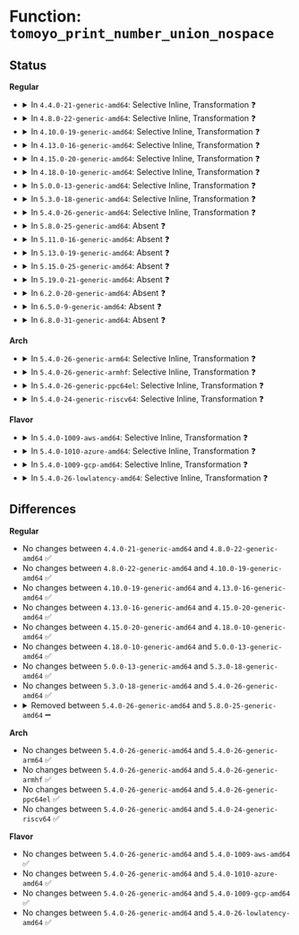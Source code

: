 # Function: <code>tomoyo_print_number_union_nospace</code>

## Status
<b>Regular</b>
<ul>
<li>
<details>
<summary>In <code>4.4.0-21-generic-amd64</code>: Selective Inline, Transformation ❓</summary>

```c
void tomoyo_print_number_union_nospace(struct tomoyo_io_buffer * head, const struct tomoyo_number_union * ptr)
```

```json
{
  "name": "tomoyo_print_number_union_nospace",
  "collision_type": "Unique Static",
  "inline_type": "Selective",
  "funcs": [
    {
      "addr": 18446744071582421040,
      "name": "tomoyo_print_number_union_nospace",
      "external": false,
      "loc": "security/tomoyo/common.c:422",
      "file": "security/tomoyo/common.c",
      "inline": "not declared, inlined",
      "caller_inline": [],
      "caller_func": [
        "security/tomoyo/common.c:tomoyo_read_group",
        "security/tomoyo/common.c:tomoyo_print_entry",
        "security/tomoyo/common.c:tomoyo_print_entry",
        "security/tomoyo/common.c:tomoyo_print_entry",
        "security/tomoyo/common.c:tomoyo_print_entry",
        "security/tomoyo/common.c:tomoyo_print_entry",
        "security/tomoyo/common.c:tomoyo_print_entry",
        "security/tomoyo/common.c:tomoyo_print_entry"
      ]
    }
  ],
  "symbols": [
    {
      "addr": 18446744071582421040,
      "name": "tomoyo_print_number_union_nospace.part.9",
      "section": ".text",
      "bind": "STB_LOCAL",
      "size": 292
    },
    {
      "addr": 18446744071582421344,
      "name": "tomoyo_print_number_union_nospace",
      "section": ".text",
      "bind": "STB_LOCAL",
      "size": 71
    }
  ]
}
```
</details>
</li>
<li>
<details>
<summary>In <code>4.8.0-22-generic-amd64</code>: Selective Inline, Transformation ❓</summary>

```c
void tomoyo_print_number_union_nospace(struct tomoyo_io_buffer * head, const struct tomoyo_number_union * ptr)
```

```json
{
  "name": "tomoyo_print_number_union_nospace",
  "collision_type": "Unique Static",
  "inline_type": "Selective",
  "funcs": [
    {
      "addr": 18446744071582641984,
      "name": "tomoyo_print_number_union_nospace",
      "external": false,
      "loc": "security/tomoyo/common.c:422",
      "file": "security/tomoyo/common.c",
      "inline": "not declared, inlined",
      "caller_inline": [],
      "caller_func": [
        "security/tomoyo/common.c:tomoyo_read_group",
        "security/tomoyo/common.c:tomoyo_print_entry",
        "security/tomoyo/common.c:tomoyo_print_entry",
        "security/tomoyo/common.c:tomoyo_print_entry",
        "security/tomoyo/common.c:tomoyo_print_entry",
        "security/tomoyo/common.c:tomoyo_print_entry",
        "security/tomoyo/common.c:tomoyo_print_entry",
        "security/tomoyo/common.c:tomoyo_print_entry"
      ]
    }
  ],
  "symbols": [
    {
      "addr": 18446744071582641984,
      "name": "tomoyo_print_number_union_nospace.part.10",
      "section": ".text",
      "bind": "STB_LOCAL",
      "size": 289
    },
    {
      "addr": 18446744071582642288,
      "name": "tomoyo_print_number_union_nospace",
      "section": ".text",
      "bind": "STB_LOCAL",
      "size": 71
    }
  ]
}
```
</details>
</li>
<li>
<details>
<summary>In <code>4.10.0-19-generic-amd64</code>: Selective Inline, Transformation ❓</summary>

```c
void tomoyo_print_number_union_nospace(struct tomoyo_io_buffer * head, const struct tomoyo_number_union * ptr)
```

```json
{
  "name": "tomoyo_print_number_union_nospace",
  "collision_type": "Unique Static",
  "inline_type": "Selective",
  "funcs": [
    {
      "addr": 18446744071582735072,
      "name": "tomoyo_print_number_union_nospace",
      "external": false,
      "loc": "security/tomoyo/common.c:422",
      "file": "security/tomoyo/common.c",
      "inline": "not declared, inlined",
      "caller_inline": [],
      "caller_func": [
        "security/tomoyo/common.c:tomoyo_read_group",
        "security/tomoyo/common.c:tomoyo_print_entry",
        "security/tomoyo/common.c:tomoyo_print_entry",
        "security/tomoyo/common.c:tomoyo_print_entry",
        "security/tomoyo/common.c:tomoyo_print_entry",
        "security/tomoyo/common.c:tomoyo_print_entry",
        "security/tomoyo/common.c:tomoyo_print_entry",
        "security/tomoyo/common.c:tomoyo_print_entry"
      ]
    }
  ],
  "symbols": [
    {
      "addr": 18446744071582735072,
      "name": "tomoyo_print_number_union_nospace.part.12",
      "section": ".text",
      "bind": "STB_LOCAL",
      "size": 289
    },
    {
      "addr": 18446744071582735376,
      "name": "tomoyo_print_number_union_nospace",
      "section": ".text",
      "bind": "STB_LOCAL",
      "size": 71
    }
  ]
}
```
</details>
</li>
<li>
<details>
<summary>In <code>4.13.0-16-generic-amd64</code>: Selective Inline, Transformation ❓</summary>

```c
void tomoyo_print_number_union_nospace(struct tomoyo_io_buffer * head, const struct tomoyo_number_union * ptr)
```

```json
{
  "name": "tomoyo_print_number_union_nospace",
  "collision_type": "Unique Static",
  "inline_type": "Selective",
  "funcs": [
    {
      "addr": 18446744071582826784,
      "name": "tomoyo_print_number_union_nospace",
      "external": false,
      "loc": "security/tomoyo/common.c:422",
      "file": "security/tomoyo/common.c",
      "inline": "not declared, inlined",
      "caller_inline": [],
      "caller_func": [
        "security/tomoyo/common.c:tomoyo_read_group",
        "security/tomoyo/common.c:tomoyo_print_entry",
        "security/tomoyo/common.c:tomoyo_print_entry",
        "security/tomoyo/common.c:tomoyo_print_entry",
        "security/tomoyo/common.c:tomoyo_print_entry",
        "security/tomoyo/common.c:tomoyo_print_entry",
        "security/tomoyo/common.c:tomoyo_print_entry",
        "security/tomoyo/common.c:tomoyo_print_entry"
      ]
    }
  ],
  "symbols": [
    {
      "addr": 18446744071582826784,
      "name": "tomoyo_print_number_union_nospace.part.9",
      "section": ".text",
      "bind": "STB_LOCAL",
      "size": 307
    },
    {
      "addr": 18446744071582827104,
      "name": "tomoyo_print_number_union_nospace",
      "section": ".text",
      "bind": "STB_LOCAL",
      "size": 71
    }
  ]
}
```
</details>
</li>
<li>
<details>
<summary>In <code>4.15.0-20-generic-amd64</code>: Selective Inline, Transformation ❓</summary>

```c
void tomoyo_print_number_union_nospace(struct tomoyo_io_buffer * head, const struct tomoyo_number_union * ptr)
```

```json
{
  "name": "tomoyo_print_number_union_nospace",
  "collision_type": "Unique Static",
  "inline_type": "Selective",
  "funcs": [
    {
      "addr": 18446744071582983616,
      "name": "tomoyo_print_number_union_nospace",
      "external": false,
      "loc": "security/tomoyo/common.c:423",
      "file": "security/tomoyo/common.c",
      "inline": "not declared, inlined",
      "caller_inline": [],
      "caller_func": [
        "security/tomoyo/common.c:tomoyo_read_group",
        "security/tomoyo/common.c:tomoyo_print_entry",
        "security/tomoyo/common.c:tomoyo_print_entry",
        "security/tomoyo/common.c:tomoyo_print_entry",
        "security/tomoyo/common.c:tomoyo_print_entry",
        "security/tomoyo/common.c:tomoyo_print_entry",
        "security/tomoyo/common.c:tomoyo_print_entry",
        "security/tomoyo/common.c:tomoyo_print_entry"
      ]
    }
  ],
  "symbols": [
    {
      "addr": 18446744071582983616,
      "name": "tomoyo_print_number_union_nospace.part.9",
      "section": ".text",
      "bind": "STB_LOCAL",
      "size": 307
    },
    {
      "addr": 18446744071582983936,
      "name": "tomoyo_print_number_union_nospace",
      "section": ".text",
      "bind": "STB_LOCAL",
      "size": 71
    }
  ]
}
```
</details>
</li>
<li>
<details>
<summary>In <code>4.18.0-10-generic-amd64</code>: Selective Inline, Transformation ❓</summary>

```c
void tomoyo_print_number_union_nospace(struct tomoyo_io_buffer * head, const struct tomoyo_number_union * ptr)
```

```json
{
  "name": "tomoyo_print_number_union_nospace",
  "collision_type": "Unique Static",
  "inline_type": "Selective",
  "funcs": [
    {
      "addr": 18446744071583183808,
      "name": "tomoyo_print_number_union_nospace",
      "external": false,
      "loc": "security/tomoyo/common.c:423",
      "file": "security/tomoyo/common.c",
      "inline": "not declared, inlined",
      "caller_inline": [],
      "caller_func": [
        "security/tomoyo/common.c:tomoyo_read_group",
        "security/tomoyo/common.c:tomoyo_print_entry",
        "security/tomoyo/common.c:tomoyo_print_entry",
        "security/tomoyo/common.c:tomoyo_print_entry",
        "security/tomoyo/common.c:tomoyo_print_entry",
        "security/tomoyo/common.c:tomoyo_print_entry",
        "security/tomoyo/common.c:tomoyo_print_entry",
        "security/tomoyo/common.c:tomoyo_print_entry"
      ]
    }
  ],
  "symbols": [
    {
      "addr": 18446744071583183808,
      "name": "tomoyo_print_number_union_nospace.part.13",
      "section": ".text",
      "bind": "STB_LOCAL",
      "size": 307
    },
    {
      "addr": 18446744071583184128,
      "name": "tomoyo_print_number_union_nospace",
      "section": ".text",
      "bind": "STB_LOCAL",
      "size": 71
    }
  ]
}
```
</details>
</li>
<li>
<details>
<summary>In <code>5.0.0-13-generic-amd64</code>: Selective Inline, Transformation ❓</summary>

```c
void tomoyo_print_number_union_nospace(struct tomoyo_io_buffer * head, const struct tomoyo_number_union * ptr)
```

```json
{
  "name": "tomoyo_print_number_union_nospace",
  "collision_type": "Unique Static",
  "inline_type": "Selective",
  "funcs": [
    {
      "addr": 18446744071583301088,
      "name": "tomoyo_print_number_union_nospace",
      "external": false,
      "loc": "security/tomoyo/common.c:423",
      "file": "security/tomoyo/common.c",
      "inline": "not declared, inlined",
      "caller_inline": [],
      "caller_func": [
        "security/tomoyo/common.c:tomoyo_read_group",
        "security/tomoyo/common.c:tomoyo_print_entry",
        "security/tomoyo/common.c:tomoyo_print_entry",
        "security/tomoyo/common.c:tomoyo_print_entry",
        "security/tomoyo/common.c:tomoyo_print_entry",
        "security/tomoyo/common.c:tomoyo_print_entry",
        "security/tomoyo/common.c:tomoyo_print_entry",
        "security/tomoyo/common.c:tomoyo_print_entry"
      ]
    }
  ],
  "symbols": [
    {
      "addr": 18446744071583301088,
      "name": "tomoyo_print_number_union_nospace.part.15",
      "section": ".text",
      "bind": "STB_LOCAL",
      "size": 307
    },
    {
      "addr": 18446744071583301408,
      "name": "tomoyo_print_number_union_nospace",
      "section": ".text",
      "bind": "STB_LOCAL",
      "size": 71
    }
  ]
}
```
</details>
</li>
<li>
<details>
<summary>In <code>5.3.0-18-generic-amd64</code>: Selective Inline, Transformation ❓</summary>

```c
void tomoyo_print_number_union_nospace(struct tomoyo_io_buffer * head, const struct tomoyo_number_union * ptr)
```

```json
{
  "name": "tomoyo_print_number_union_nospace",
  "collision_type": "Unique Static",
  "inline_type": "Selective",
  "funcs": [
    {
      "addr": 18446744071583488416,
      "name": "tomoyo_print_number_union_nospace",
      "external": false,
      "loc": "security/tomoyo/common.c:427",
      "file": "security/tomoyo/common.c",
      "inline": "not declared, inlined",
      "caller_inline": [],
      "caller_func": [
        "security/tomoyo/common.c:tomoyo_read_group",
        "security/tomoyo/common.c:tomoyo_print_entry",
        "security/tomoyo/common.c:tomoyo_print_entry",
        "security/tomoyo/common.c:tomoyo_print_entry",
        "security/tomoyo/common.c:tomoyo_print_entry",
        "security/tomoyo/common.c:tomoyo_print_entry",
        "security/tomoyo/common.c:tomoyo_print_condition",
        "security/tomoyo/common.c:tomoyo_print_condition"
      ]
    }
  ],
  "symbols": [
    {
      "addr": 18446744071583488416,
      "name": "tomoyo_print_number_union_nospace.part.0",
      "section": ".text",
      "bind": "STB_LOCAL",
      "size": 311
    },
    {
      "addr": 18446744071583488736,
      "name": "tomoyo_print_number_union_nospace",
      "section": ".text",
      "bind": "STB_LOCAL",
      "size": 75
    }
  ]
}
```
</details>
</li>
<li>
<details>
<summary>In <code>5.4.0-26-generic-amd64</code>: Selective Inline, Transformation ❓</summary>

```c
void tomoyo_print_number_union_nospace(struct tomoyo_io_buffer * head, const struct tomoyo_number_union * ptr)
```

```json
{
  "name": "tomoyo_print_number_union_nospace",
  "collision_type": "Unique Static",
  "inline_type": "Selective",
  "funcs": [
    {
      "addr": 18446744071583594400,
      "name": "tomoyo_print_number_union_nospace",
      "external": false,
      "loc": "security/tomoyo/common.c:427",
      "file": "security/tomoyo/common.c",
      "inline": "not declared, inlined",
      "caller_inline": [],
      "caller_func": [
        "security/tomoyo/common.c:tomoyo_read_group",
        "security/tomoyo/common.c:tomoyo_print_entry",
        "security/tomoyo/common.c:tomoyo_print_entry",
        "security/tomoyo/common.c:tomoyo_print_entry",
        "security/tomoyo/common.c:tomoyo_print_entry",
        "security/tomoyo/common.c:tomoyo_print_entry",
        "security/tomoyo/common.c:tomoyo_print_condition",
        "security/tomoyo/common.c:tomoyo_print_condition"
      ]
    }
  ],
  "symbols": [
    {
      "addr": 18446744071583594400,
      "name": "tomoyo_print_number_union_nospace.part.0",
      "section": ".text",
      "bind": "STB_LOCAL",
      "size": 311
    },
    {
      "addr": 18446744071583594720,
      "name": "tomoyo_print_number_union_nospace",
      "section": ".text",
      "bind": "STB_LOCAL",
      "size": 75
    }
  ]
}
```
</details>
</li>
<li>
<details>
<summary>In <code>5.8.0-25-generic-amd64</code>: Absent ❓</summary>

```json
{
  "name": "tomoyo_print_number_union_nospace",
  "collision_type": "Unique Static",
  "inline_type": "Selective",
  "funcs": [
    {
      "addr": 18446744071583951009,
      "name": "tomoyo_print_number_union_nospace",
      "external": false,
      "loc": "security/tomoyo/common.c:427",
      "file": "security/tomoyo/common.c",
      "inline": "not declared, inlined",
      "caller_inline": [
        "security/tomoyo/common.c:tomoyo_read_group",
        "security/tomoyo/common.c:tomoyo_print_condition",
        "security/tomoyo/common.c:tomoyo_print_condition"
      ],
      "caller_func": [
        "security/tomoyo/common.c:tomoyo_read_group",
        "security/tomoyo/common.c:tomoyo_print_condition",
        "security/tomoyo/common.c:tomoyo_print_condition"
      ]
    }
  ],
  "symbols": [
    {
      "addr": 18446744071583948784,
      "name": "tomoyo_print_number_union_nospace.part.0",
      "section": ".text",
      "bind": "STB_LOCAL",
      "size": 311
    }
  ]
}
```
</details>
</li>
<li>
<details>
<summary>In <code>5.11.0-16-generic-amd64</code>: Absent ❓</summary>

```json
{
  "name": "tomoyo_print_number_union_nospace",
  "collision_type": "Unique Static",
  "inline_type": "Selective",
  "funcs": [
    {
      "addr": 18446744071584070849,
      "name": "tomoyo_print_number_union_nospace",
      "external": false,
      "loc": "security/tomoyo/common.c:427",
      "file": "security/tomoyo/common.c",
      "inline": "not declared, inlined",
      "caller_inline": [
        "security/tomoyo/common.c:tomoyo_read_group",
        "security/tomoyo/common.c:tomoyo_print_condition",
        "security/tomoyo/common.c:tomoyo_print_condition"
      ],
      "caller_func": [
        "security/tomoyo/common.c:tomoyo_read_group",
        "security/tomoyo/common.c:tomoyo_print_condition",
        "security/tomoyo/common.c:tomoyo_print_condition"
      ]
    }
  ],
  "symbols": [
    {
      "addr": 18446744071584068624,
      "name": "tomoyo_print_number_union_nospace.part.0",
      "section": ".text",
      "bind": "STB_LOCAL",
      "size": 311
    }
  ]
}
```
</details>
</li>
<li>
<details>
<summary>In <code>5.13.0-19-generic-amd64</code>: Absent ❓</summary>

```json
{
  "name": "tomoyo_print_number_union_nospace",
  "collision_type": "Unique Static",
  "inline_type": "Selective",
  "funcs": [
    {
      "addr": 18446744071584097377,
      "name": "tomoyo_print_number_union_nospace",
      "external": false,
      "loc": "security/tomoyo/common.c:427",
      "file": "security/tomoyo/common.c",
      "inline": "not declared, inlined",
      "caller_inline": [
        "security/tomoyo/common.c:tomoyo_read_group",
        "security/tomoyo/common.c:tomoyo_print_condition",
        "security/tomoyo/common.c:tomoyo_print_condition"
      ],
      "caller_func": [
        "security/tomoyo/common.c:tomoyo_read_group",
        "security/tomoyo/common.c:tomoyo_print_condition",
        "security/tomoyo/common.c:tomoyo_print_condition"
      ]
    }
  ],
  "symbols": [
    {
      "addr": 18446744071584095168,
      "name": "tomoyo_print_number_union_nospace.part.0",
      "section": ".text",
      "bind": "STB_LOCAL",
      "size": 311
    }
  ]
}
```
</details>
</li>
<li>
<details>
<summary>In <code>5.15.0-25-generic-amd64</code>: Absent ❓</summary>

```json
{
  "name": "tomoyo_print_number_union_nospace",
  "collision_type": "Unique Static",
  "inline_type": "Selective",
  "funcs": [
    {
      "addr": 18446744071584470907,
      "name": "tomoyo_print_number_union_nospace",
      "external": false,
      "loc": "security/tomoyo/common.c:427",
      "file": "security/tomoyo/common.c",
      "inline": "not declared, inlined",
      "caller_inline": [
        "security/tomoyo/common.c:tomoyo_read_group",
        "security/tomoyo/common.c:tomoyo_print_condition",
        "security/tomoyo/common.c:tomoyo_print_condition"
      ],
      "caller_func": [
        "security/tomoyo/common.c:tomoyo_read_group",
        "security/tomoyo/common.c:tomoyo_print_condition",
        "security/tomoyo/common.c:tomoyo_print_condition"
      ]
    }
  ],
  "symbols": [
    {
      "addr": 18446744071584469552,
      "name": "tomoyo_print_number_union_nospace.part.0",
      "section": ".text",
      "bind": "STB_LOCAL",
      "size": 311
    }
  ]
}
```
</details>
</li>
<li>
<details>
<summary>In <code>5.19.0-21-generic-amd64</code>: Absent ❓</summary>

```json
{
  "name": "tomoyo_print_number_union_nospace",
  "collision_type": "Unique Static",
  "inline_type": "Selective",
  "funcs": [
    {
      "addr": 18446744071585107135,
      "name": "tomoyo_print_number_union_nospace",
      "external": false,
      "loc": "security/tomoyo/common.c:418",
      "file": "security/tomoyo/common.c",
      "inline": "not declared, inlined",
      "caller_inline": [
        "security/tomoyo/common.c:tomoyo_read_group",
        "security/tomoyo/common.c:tomoyo_print_condition",
        "security/tomoyo/common.c:tomoyo_print_condition"
      ],
      "caller_func": [
        "security/tomoyo/common.c:tomoyo_read_group",
        "security/tomoyo/common.c:tomoyo_print_condition",
        "security/tomoyo/common.c:tomoyo_print_condition"
      ]
    }
  ],
  "symbols": [
    {
      "addr": 18446744071585105712,
      "name": "tomoyo_print_number_union_nospace.part.0",
      "section": ".text",
      "bind": "STB_LOCAL",
      "size": 321
    }
  ]
}
```
</details>
</li>
<li>
<details>
<summary>In <code>6.2.0-20-generic-amd64</code>: Absent ❓</summary>

```json
{
  "name": "tomoyo_print_number_union_nospace",
  "collision_type": "Unique Static",
  "inline_type": "Selective",
  "funcs": [
    {
      "addr": 18446744071585831279,
      "name": "tomoyo_print_number_union_nospace",
      "external": false,
      "loc": "security/tomoyo/common.c:418",
      "file": "security/tomoyo/common.c",
      "inline": "not declared, inlined",
      "caller_inline": [
        "security/tomoyo/common.c:tomoyo_read_group",
        "security/tomoyo/common.c:tomoyo_print_condition",
        "security/tomoyo/common.c:tomoyo_print_condition"
      ],
      "caller_func": [
        "security/tomoyo/common.c:tomoyo_read_group",
        "security/tomoyo/common.c:tomoyo_print_condition",
        "security/tomoyo/common.c:tomoyo_print_condition"
      ]
    }
  ],
  "symbols": [
    {
      "addr": 18446744071585829824,
      "name": "tomoyo_print_number_union_nospace.part.0",
      "section": ".text",
      "bind": "STB_LOCAL",
      "size": 321
    }
  ]
}
```
</details>
</li>
<li>
<details>
<summary>In <code>6.5.0-9-generic-amd64</code>: Absent ❓</summary>

```json
{
  "name": "tomoyo_print_number_union_nospace",
  "collision_type": "Unique Static",
  "inline_type": "Selective",
  "funcs": [
    {
      "addr": 18446744071586063279,
      "name": "tomoyo_print_number_union_nospace",
      "external": false,
      "loc": "security/tomoyo/common.c:418",
      "file": "security/tomoyo/common.c",
      "inline": "not declared, inlined",
      "caller_inline": [
        "security/tomoyo/common.c:tomoyo_read_group",
        "security/tomoyo/common.c:tomoyo_print_condition",
        "security/tomoyo/common.c:tomoyo_print_condition"
      ],
      "caller_func": [
        "security/tomoyo/common.c:tomoyo_read_group",
        "security/tomoyo/common.c:tomoyo_print_condition",
        "security/tomoyo/common.c:tomoyo_print_condition"
      ]
    }
  ],
  "symbols": [
    {
      "addr": 18446744071586061824,
      "name": "tomoyo_print_number_union_nospace.part.0",
      "section": ".text",
      "bind": "STB_LOCAL",
      "size": 321
    }
  ]
}
```
</details>
</li>
<li>
<details>
<summary>In <code>6.8.0-31-generic-amd64</code>: Absent ❓</summary>

```json
{
  "name": "tomoyo_print_number_union_nospace",
  "collision_type": "Unique Static",
  "inline_type": "Selective",
  "funcs": [
    {
      "addr": 18446744071586312287,
      "name": "tomoyo_print_number_union_nospace",
      "external": false,
      "loc": "security/tomoyo/common.c:419",
      "file": "security/tomoyo/common.c",
      "inline": "not declared, inlined",
      "caller_inline": [
        "security/tomoyo/common.c:tomoyo_read_group",
        "security/tomoyo/common.c:tomoyo_print_condition",
        "security/tomoyo/common.c:tomoyo_print_condition"
      ],
      "caller_func": [
        "security/tomoyo/common.c:tomoyo_read_group",
        "security/tomoyo/common.c:tomoyo_print_condition",
        "security/tomoyo/common.c:tomoyo_print_condition"
      ]
    }
  ],
  "symbols": [
    {
      "addr": 18446744071586310832,
      "name": "tomoyo_print_number_union_nospace.part.0",
      "section": ".text",
      "bind": "STB_LOCAL",
      "size": 321
    }
  ]
}
```
</details>
</li>
</ul>
<b>Arch</b>
<ul>
<li>
<details>
<summary>In <code>5.4.0-26-generic-arm64</code>: Selective Inline, Transformation ❓</summary>

```c
void tomoyo_print_number_union_nospace(struct tomoyo_io_buffer * head, const struct tomoyo_number_union * ptr)
```

```json
{
  "name": "tomoyo_print_number_union_nospace",
  "collision_type": "Unique Static",
  "inline_type": "Selective",
  "funcs": [
    {
      "addr": 18446603336495372440,
      "name": "tomoyo_print_number_union_nospace",
      "external": false,
      "loc": "security/tomoyo/common.c:427",
      "file": "security/tomoyo/common.c",
      "inline": "not declared, inlined",
      "caller_inline": [],
      "caller_func": [
        "security/tomoyo/common.c:tomoyo_read_group",
        "security/tomoyo/common.c:tomoyo_print_entry",
        "security/tomoyo/common.c:tomoyo_print_entry",
        "security/tomoyo/common.c:tomoyo_print_entry",
        "security/tomoyo/common.c:tomoyo_print_entry",
        "security/tomoyo/common.c:tomoyo_print_entry",
        "security/tomoyo/common.c:tomoyo_print_entry",
        "security/tomoyo/common.c:tomoyo_print_condition",
        "security/tomoyo/common.c:tomoyo_print_condition"
      ]
    }
  ],
  "symbols": [
    {
      "addr": 18446603336495372440,
      "name": "tomoyo_print_number_union_nospace.part.0",
      "section": ".text",
      "bind": "STB_LOCAL",
      "size": 316
    },
    {
      "addr": 18446603336495372872,
      "name": "tomoyo_print_number_union_nospace",
      "section": ".text",
      "bind": "STB_LOCAL",
      "size": 108
    }
  ]
}
```
</details>
</li>
<li>
<details>
<summary>In <code>5.4.0-26-generic-armhf</code>: Selective Inline, Transformation ❓</summary>

```c
void tomoyo_print_number_union_nospace(struct tomoyo_io_buffer * head, const struct tomoyo_number_union * ptr)
```

```json
{
  "name": "tomoyo_print_number_union_nospace",
  "collision_type": "Unique Static",
  "inline_type": "Selective",
  "funcs": [
    {
      "addr": 3228749432,
      "name": "tomoyo_print_number_union_nospace",
      "external": false,
      "loc": "security/tomoyo/common.c:427",
      "file": "security/tomoyo/common.c",
      "inline": "not declared, inlined",
      "caller_inline": [],
      "caller_func": [
        "security/tomoyo/common.c:tomoyo_read_group",
        "security/tomoyo/common.c:tomoyo_print_entry",
        "security/tomoyo/common.c:tomoyo_print_entry",
        "security/tomoyo/common.c:tomoyo_print_entry",
        "security/tomoyo/common.c:tomoyo_print_entry",
        "security/tomoyo/common.c:tomoyo_print_entry",
        "security/tomoyo/common.c:tomoyo_print_condition",
        "security/tomoyo/common.c:tomoyo_print_condition"
      ]
    }
  ],
  "symbols": [
    {
      "addr": 3228749432,
      "name": "tomoyo_print_number_union_nospace.part.0",
      "section": ".text",
      "bind": "STB_LOCAL",
      "size": 316
    },
    {
      "addr": 3228749852,
      "name": "tomoyo_print_number_union_nospace",
      "section": ".text",
      "bind": "STB_LOCAL",
      "size": 84
    }
  ]
}
```
</details>
</li>
<li>
<details>
<summary>In <code>5.4.0-26-generic-ppc64el</code>: Selective Inline, Transformation ❓</summary>

```c
void tomoyo_print_number_union_nospace(struct tomoyo_io_buffer * head, const struct tomoyo_number_union * ptr)
```

```json
{
  "name": "tomoyo_print_number_union_nospace",
  "collision_type": "Unique Static",
  "inline_type": "Selective",
  "funcs": [
    {
      "addr": 13835058055289391072,
      "name": "tomoyo_print_number_union_nospace",
      "external": false,
      "loc": "security/tomoyo/common.c:427",
      "file": "security/tomoyo/common.c",
      "inline": "not declared, inlined",
      "caller_inline": [],
      "caller_func": [
        "security/tomoyo/common.c:tomoyo_read_group",
        "security/tomoyo/common.c:tomoyo_print_entry",
        "security/tomoyo/common.c:tomoyo_print_entry",
        "security/tomoyo/common.c:tomoyo_print_entry",
        "security/tomoyo/common.c:tomoyo_print_entry",
        "security/tomoyo/common.c:tomoyo_print_entry",
        "security/tomoyo/common.c:tomoyo_print_condition",
        "security/tomoyo/common.c:tomoyo_print_condition"
      ]
    }
  ],
  "symbols": [
    {
      "addr": 13835058055289391072,
      "name": "tomoyo_print_number_union_nospace.part.0",
      "section": ".text",
      "bind": "STB_LOCAL",
      "size": 396
    },
    {
      "addr": 13835058055289391472,
      "name": "tomoyo_print_number_union_nospace",
      "section": ".text",
      "bind": "STB_LOCAL",
      "size": 116
    }
  ]
}
```
</details>
</li>
<li>
<details>
<summary>In <code>5.4.0-24-generic-riscv64</code>: Selective Inline, Transformation ❓</summary>

```c
void tomoyo_print_number_union_nospace(struct tomoyo_io_buffer * head, const struct tomoyo_number_union * ptr)
```

```json
{
  "name": "tomoyo_print_number_union_nospace",
  "collision_type": "Unique Static",
  "inline_type": "Selective",
  "funcs": [
    {
      "addr": 18446743936274579564,
      "name": "tomoyo_print_number_union_nospace",
      "external": false,
      "loc": "security/tomoyo/common.c:427",
      "file": "security/tomoyo/common.c",
      "inline": "not declared, inlined",
      "caller_inline": [],
      "caller_func": [
        "security/tomoyo/common.c:tomoyo_read_group",
        "security/tomoyo/common.c:tomoyo_print_entry",
        "security/tomoyo/common.c:tomoyo_print_entry",
        "security/tomoyo/common.c:tomoyo_print_entry",
        "security/tomoyo/common.c:tomoyo_print_entry",
        "security/tomoyo/common.c:tomoyo_print_entry",
        "security/tomoyo/common.c:tomoyo_print_condition",
        "security/tomoyo/common.c:tomoyo_print_condition"
      ]
    }
  ],
  "symbols": [
    {
      "addr": 18446743936274579564,
      "name": "tomoyo_print_number_union_nospace.part.0",
      "section": ".text",
      "bind": "STB_LOCAL",
      "size": 252
    },
    {
      "addr": 18446743936274579816,
      "name": "tomoyo_print_number_union_nospace",
      "section": ".text",
      "bind": "STB_LOCAL",
      "size": 100
    }
  ]
}
```
</details>
</li>
</ul>
<b>Flavor</b>
<ul>
<li>
<details>
<summary>In <code>5.4.0-1009-aws-amd64</code>: Selective Inline, Transformation ❓</summary>

```c
void tomoyo_print_number_union_nospace(struct tomoyo_io_buffer * head, const struct tomoyo_number_union * ptr)
```

```json
{
  "name": "tomoyo_print_number_union_nospace",
  "collision_type": "Unique Static",
  "inline_type": "Selective",
  "funcs": [
    {
      "addr": 18446744071583563136,
      "name": "tomoyo_print_number_union_nospace",
      "external": false,
      "loc": "security/tomoyo/common.c:427",
      "file": "security/tomoyo/common.c",
      "inline": "not declared, inlined",
      "caller_inline": [],
      "caller_func": [
        "security/tomoyo/common.c:tomoyo_read_group",
        "security/tomoyo/common.c:tomoyo_print_entry",
        "security/tomoyo/common.c:tomoyo_print_entry",
        "security/tomoyo/common.c:tomoyo_print_entry",
        "security/tomoyo/common.c:tomoyo_print_entry",
        "security/tomoyo/common.c:tomoyo_print_entry",
        "security/tomoyo/common.c:tomoyo_print_condition",
        "security/tomoyo/common.c:tomoyo_print_condition"
      ]
    }
  ],
  "symbols": [
    {
      "addr": 18446744071583563136,
      "name": "tomoyo_print_number_union_nospace.part.0",
      "section": ".text",
      "bind": "STB_LOCAL",
      "size": 311
    },
    {
      "addr": 18446744071583563456,
      "name": "tomoyo_print_number_union_nospace",
      "section": ".text",
      "bind": "STB_LOCAL",
      "size": 75
    }
  ]
}
```
</details>
</li>
<li>
<details>
<summary>In <code>5.4.0-1010-azure-amd64</code>: Selective Inline, Transformation ❓</summary>

```c
void tomoyo_print_number_union_nospace(struct tomoyo_io_buffer * head, const struct tomoyo_number_union * ptr)
```

```json
{
  "name": "tomoyo_print_number_union_nospace",
  "collision_type": "Unique Static",
  "inline_type": "Selective",
  "funcs": [
    {
      "addr": 18446744071583500192,
      "name": "tomoyo_print_number_union_nospace",
      "external": false,
      "loc": "security/tomoyo/common.c:427",
      "file": "security/tomoyo/common.c",
      "inline": "not declared, inlined",
      "caller_inline": [],
      "caller_func": [
        "security/tomoyo/common.c:tomoyo_read_group",
        "security/tomoyo/common.c:tomoyo_print_entry",
        "security/tomoyo/common.c:tomoyo_print_entry",
        "security/tomoyo/common.c:tomoyo_print_entry",
        "security/tomoyo/common.c:tomoyo_print_entry",
        "security/tomoyo/common.c:tomoyo_print_entry",
        "security/tomoyo/common.c:tomoyo_print_condition",
        "security/tomoyo/common.c:tomoyo_print_condition"
      ]
    }
  ],
  "symbols": [
    {
      "addr": 18446744071583500192,
      "name": "tomoyo_print_number_union_nospace.part.0",
      "section": ".text",
      "bind": "STB_LOCAL",
      "size": 311
    },
    {
      "addr": 18446744071583500512,
      "name": "tomoyo_print_number_union_nospace",
      "section": ".text",
      "bind": "STB_LOCAL",
      "size": 75
    }
  ]
}
```
</details>
</li>
<li>
<details>
<summary>In <code>5.4.0-1009-gcp-amd64</code>: Selective Inline, Transformation ❓</summary>

```c
void tomoyo_print_number_union_nospace(struct tomoyo_io_buffer * head, const struct tomoyo_number_union * ptr)
```

```json
{
  "name": "tomoyo_print_number_union_nospace",
  "collision_type": "Unique Static",
  "inline_type": "Selective",
  "funcs": [
    {
      "addr": 18446744071583546912,
      "name": "tomoyo_print_number_union_nospace",
      "external": false,
      "loc": "security/tomoyo/common.c:427",
      "file": "security/tomoyo/common.c",
      "inline": "not declared, inlined",
      "caller_inline": [],
      "caller_func": [
        "security/tomoyo/common.c:tomoyo_read_group",
        "security/tomoyo/common.c:tomoyo_print_entry",
        "security/tomoyo/common.c:tomoyo_print_entry",
        "security/tomoyo/common.c:tomoyo_print_entry",
        "security/tomoyo/common.c:tomoyo_print_entry",
        "security/tomoyo/common.c:tomoyo_print_entry",
        "security/tomoyo/common.c:tomoyo_print_condition",
        "security/tomoyo/common.c:tomoyo_print_condition"
      ]
    }
  ],
  "symbols": [
    {
      "addr": 18446744071583546912,
      "name": "tomoyo_print_number_union_nospace.part.0",
      "section": ".text",
      "bind": "STB_LOCAL",
      "size": 311
    },
    {
      "addr": 18446744071583547232,
      "name": "tomoyo_print_number_union_nospace",
      "section": ".text",
      "bind": "STB_LOCAL",
      "size": 75
    }
  ]
}
```
</details>
</li>
<li>
<details>
<summary>In <code>5.4.0-26-lowlatency-amd64</code>: Selective Inline, Transformation ❓</summary>

```c
void tomoyo_print_number_union_nospace(struct tomoyo_io_buffer * head, const struct tomoyo_number_union * ptr)
```

```json
{
  "name": "tomoyo_print_number_union_nospace",
  "collision_type": "Unique Static",
  "inline_type": "Selective",
  "funcs": [
    {
      "addr": 18446744071583645488,
      "name": "tomoyo_print_number_union_nospace",
      "external": false,
      "loc": "security/tomoyo/common.c:427",
      "file": "security/tomoyo/common.c",
      "inline": "not declared, inlined",
      "caller_inline": [],
      "caller_func": [
        "security/tomoyo/common.c:tomoyo_read_group",
        "security/tomoyo/common.c:tomoyo_print_entry",
        "security/tomoyo/common.c:tomoyo_print_entry",
        "security/tomoyo/common.c:tomoyo_print_entry",
        "security/tomoyo/common.c:tomoyo_print_entry",
        "security/tomoyo/common.c:tomoyo_print_entry",
        "security/tomoyo/common.c:tomoyo_print_condition",
        "security/tomoyo/common.c:tomoyo_print_condition"
      ]
    }
  ],
  "symbols": [
    {
      "addr": 18446744071583645488,
      "name": "tomoyo_print_number_union_nospace.part.0",
      "section": ".text",
      "bind": "STB_LOCAL",
      "size": 311
    },
    {
      "addr": 18446744071583645808,
      "name": "tomoyo_print_number_union_nospace",
      "section": ".text",
      "bind": "STB_LOCAL",
      "size": 75
    }
  ]
}
```
</details>
</li>
</ul>

## Differences
<b>Regular</b>
<ul>
<li>
No changes between <code>4.4.0-21-generic-amd64</code> and <code>4.8.0-22-generic-amd64</code> ✅
</li>
<li>
No changes between <code>4.8.0-22-generic-amd64</code> and <code>4.10.0-19-generic-amd64</code> ✅
</li>
<li>
No changes between <code>4.10.0-19-generic-amd64</code> and <code>4.13.0-16-generic-amd64</code> ✅
</li>
<li>
No changes between <code>4.13.0-16-generic-amd64</code> and <code>4.15.0-20-generic-amd64</code> ✅
</li>
<li>
No changes between <code>4.15.0-20-generic-amd64</code> and <code>4.18.0-10-generic-amd64</code> ✅
</li>
<li>
No changes between <code>4.18.0-10-generic-amd64</code> and <code>5.0.0-13-generic-amd64</code> ✅
</li>
<li>
No changes between <code>5.0.0-13-generic-amd64</code> and <code>5.3.0-18-generic-amd64</code> ✅
</li>
<li>
No changes between <code>5.3.0-18-generic-amd64</code> and <code>5.4.0-26-generic-amd64</code> ✅
</li>
<li>
<details>
<summary>Removed between <code>5.4.0-26-generic-amd64</code> and <code>5.8.0-25-generic-amd64</code> ➖</summary>

```c
void tomoyo_print_number_union_nospace(struct tomoyo_io_buffer * head, const struct tomoyo_number_union * ptr)
```
</details>
</li>
</ul>
<b>Arch</b>
<ul>
<li>
No changes between <code>5.4.0-26-generic-amd64</code> and <code>5.4.0-26-generic-arm64</code> ✅
</li>
<li>
No changes between <code>5.4.0-26-generic-amd64</code> and <code>5.4.0-26-generic-armhf</code> ✅
</li>
<li>
No changes between <code>5.4.0-26-generic-amd64</code> and <code>5.4.0-26-generic-ppc64el</code> ✅
</li>
<li>
No changes between <code>5.4.0-26-generic-amd64</code> and <code>5.4.0-24-generic-riscv64</code> ✅
</li>
</ul>
<b>Flavor</b>
<ul>
<li>
No changes between <code>5.4.0-26-generic-amd64</code> and <code>5.4.0-1009-aws-amd64</code> ✅
</li>
<li>
No changes between <code>5.4.0-26-generic-amd64</code> and <code>5.4.0-1010-azure-amd64</code> ✅
</li>
<li>
No changes between <code>5.4.0-26-generic-amd64</code> and <code>5.4.0-1009-gcp-amd64</code> ✅
</li>
<li>
No changes between <code>5.4.0-26-generic-amd64</code> and <code>5.4.0-26-lowlatency-amd64</code> ✅
</li>
</ul>

